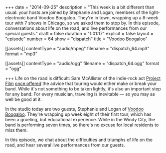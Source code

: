 +++
date = "2014-09-25"
description = "This week is a bit different than usual: your hosts are joined by Stephanie and Logan, members of the light-electronic band Voodoo Boogaloo. They're in town, wrapping up a 8-week tour with 7 shows in Chicago, so we asked them to stop by. In this episode, conversations about life on the road, and live performances from our special guests."
draft = false
duration = "1:01:17"
explicit = false
layout = "episode"
number = 64
show = "dispatch"
title = "Voodoo Boogaloo"

[[assets]]
  contentType = "audio/mpeg"
  filename = "dispatch_64.mp3"
  format = "mp3"

[[assets]]
  contentType = "audio/ogg"
  filename = "dispatch_64.ogg"
  format = "ogg"

+++
Life on the road is difficult: Sam McAllister of the indie-rock act [Project Film](https://www.facebook.com/projectfilmmusic) [once offered](https://nicholaswyoung.com/programs/inside-the-machine/29) the advice that touring would either make or break your band. While it's not something to be taken lightly, it's also an important step for any band. For every musician, traveling is inevitable &mdash; so you may as well be good at it.

In the studio today are two guests, Stephanie and Logan of [Voodoo Boogaloo](http://voodooboogaloo.bandcamp.com). They're wrapping up week eight of their first tour, which has been a grueling, but educational experience. While in the Windy City, the band is performing seven times, so there's no excuse for local residents to miss them.

In this episode, we chat about the difficulties and triumphs of life on the road, and hear several live performances from our guests.